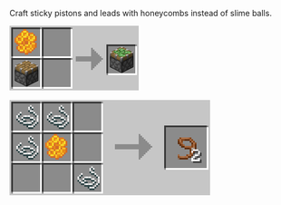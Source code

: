 Craft sticky pistons and leads with honeycombs instead of slime balls.

![Stick piston](https://github.com/Chailotl/chocolate-tweaks/blob/master/Sticky%20Honey/Sticky%20piston.png)

![Honey leads](https://github.com/Chailotl/chocolate-tweaks/blob/master/Sticky%20Honey/Honey%20leads.png)

